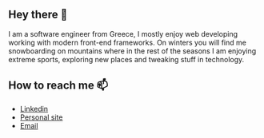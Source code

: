 ## Hey there 👋

I am a software engineer from Greece, I mostly enjoy web developing working with modern front-end frameworks.
On winters you will find me snowboarding on mountains where in the rest of the seasons I am enjoying extreme sports, exploring new places and tweaking stuff in technology. 

## How to reach me 📫 

- [Linkedin](https://www.linkedin.com/in/vasilis-samoladas/)
- [Personal site](https://vasilissam.netlify.app/)
- [Email](basilis.samoladas@gmail.com)

